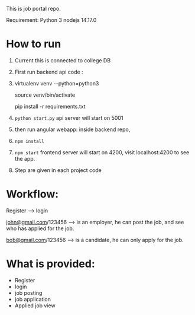 This is job portal repo.

Requirement:
Python 3
nodejs 14.17.0


How to run
==================================
1) Current this is connected to college DB
2) First run backend api code : 
3) 
    virtualenv venv --python=python3
    
    source venv/bin/activate
    
    pip install -r requirements.txt

4) `python start.py` api server will start on 5001
5) then run angular webapp: inside backend repo, 
6) `npm install`
7) `npm start` frontend server will start on 4200, visit localhost:4200 to see the app.
8) Step are given in each project code


Workflow:
================================
Register --> login

john@gmail.com/123456 --> is an employer, he can post the job, and see who has applied for the job.

bob@gmail.com/123456 --> is a candidate, he can only apply for the job.


What is provided: 
===============================
- Register
- login
- job posting
- job application
- Applied job view
